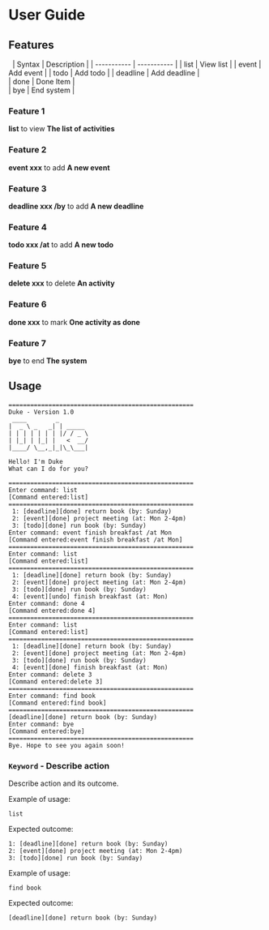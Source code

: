 # User Guide

## Features 

&nbsp;
| Syntax      | Description |
| ----------- | ----------- |
| list      | View list       |
| event   | Add event        |
| todo      | Add todo       |
| deadline   | Add deadline  |<br />
| done      | Done Item      |<br />
| bye   | End system        |
&nbsp;

### Feature 1 
**list** to view **The list of activities**
### Feature 2
**event xxx** to add **A new event**
### Feature 3
**deadline xxx /by** to add **A new deadline**
### Feature 4
**todo xxx /at** to add **A new todo**
### Feature 5
**delete xxx** to delete **An activity**
### Feature 6
**done xxx** to mark **One activity as done**
### Feature 7
**bye** to end **The system**

## Usage

```
===================================================
Duke - Version 1.0
 ____        _        
|  _ \ _   _| | _____ 
| | | | | | | |/ / _ \
| |_| | |_| |   <  __/
|____/ \__,_|_|\_\___|

Hello! I'm Duke
What can I do for you?

===================================================
Enter command: list
[Command entered:list]
===================================================
 1: [deadline][done] return book (by: Sunday)
 2: [event][done] project meeting (at: Mon 2-4pm)
 3: [todo][done] run book (by: Sunday)
Enter command: event finish breakfast /at Mon
[Command entered:event finish breakfast /at Mon]
===================================================
Enter command: list
[Command entered:list]
===================================================
 1: [deadline][done] return book (by: Sunday)
 2: [event][done] project meeting (at: Mon 2-4pm)
 3: [todo][done] run book (by: Sunday)
 4: [event][undo] finish breakfast (at: Mon)
Enter command: done 4
[Command entered:done 4]
===================================================
Enter command: list
[Command entered:list]
===================================================
 1: [deadline][done] return book (by: Sunday)
 2: [event][done] project meeting (at: Mon 2-4pm)
 3: [todo][done] run book (by: Sunday)
 4: [event][done] finish breakfast (at: Mon)
Enter command: delete 3
[Command entered:delete 3]
===================================================
Enter command: find book
[Command entered:find book]
===================================================
[deadline][done] return book (by: Sunday)
Enter command: bye
[Command entered:bye]
===================================================
Bye. Hope to see you again soon!
```

### `Keyword` - Describe action

Describe action and its outcome.

Example of usage: 

```
list
```

Expected outcome:

```
1: [deadline][done] return book (by: Sunday)
2: [event][done] project meeting (at: Mon 2-4pm)
3: [todo][done] run book (by: Sunday)
```

Example of usage:

```
find book
```

Expected outcome:

```
[deadline][done] return book (by: Sunday)
```